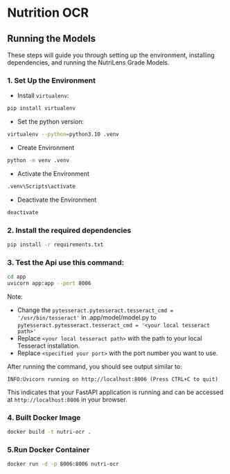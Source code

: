 # Nutrition OCR

## Running the Models

These steps will guide you through setting up the environment, installing dependencies, and running the NutriLens Grade Models.

### **1. Set Up the Environment**

* Install `virtualenv`:

```bash
pip install virtualenv
```
* Set the python version:
```bash
virtualenv --python=python3.10 .venv
```
* Create Environment
```bash
python -m venv .venv
```
* Activate the Environment
```bash
.venv\Scripts\activate
```
* Deactivate the Environment
```bash
deactivate
```


### **2. Install the required dependencies** 
```bash
pip install -r requirements.txt
```

### **3. Test the Api use this command:**

```bash
cd app
uvicorn app:app --port 8006 
```
Note:

* Change the `pytesseract.pytesseract.tesseract_cmd = '/usr/bin/tesseract'` in .app/model/model.py to `pytesseract.pytesseract.tesseract_cmd = '<your local tesseract path>'`
* Replace `<your local tesseract path>` with the path to your local Tesseract installation.
* Replace `<specified your port>` with the port number you want to use. 

After running the command, you should see output similar to:

```text
INFO:Uvicorn running on http://localhost:8006 (Press CTRL+C to quit)
```
This indicates that your FastAPI application is running and can be accessed at `http://localhost:8006` in your browser.

### **4. Built Docker Image**
```bash
docker build -t nutri-ocr .
```

### **5.Run Docker Container**
```bash
docker run -d -p 8006:8006 nutri-ocr
```